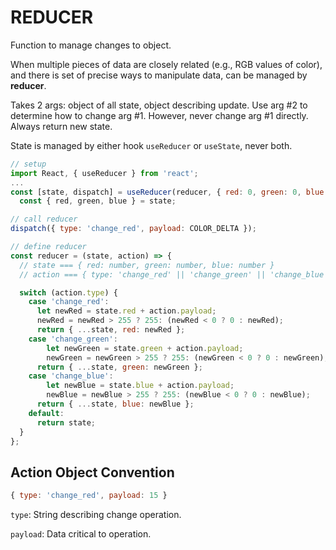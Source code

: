 # REDUCER

Function to manage changes to object.

When multiple pieces of data are closely related (e.g., RGB values of color), and there is set of precise ways to manipulate data, can be managed by **reducer**.

Takes 2 args: object of all state, object describing update. Use arg #2 to determine how to change arg #1. However, never change arg #1 directly. Always return new state.

State is managed by either hook `useReducer` or `useState`, never both.

```javascript
// setup
import React, { useReducer } from 'react';
...
const [state, dispatch] = useReducer(reducer, { red: 0, green: 0, blue: 0 });
  const { red, green, blue } = state;

// call reducer
dispatch({ type: 'change_red', payload: COLOR_DELTA });

// define reducer
const reducer = (state, action) => {
  // state === { red: number, green: number, blue: number }
  // action === { type: 'change_red' || 'change_green' || 'change_blue', payload: number }

  switch (action.type) {
    case 'change_red':
      let newRed = state.red + action.payload;
      newRed = newRed > 255 ? 255: (newRed < 0 ? 0 : newRed);
      return { ...state, red: newRed };
    case 'change_green':
        let newGreen = state.green + action.payload;
        newGreen = newGreen > 255 ? 255: (newGreen < 0 ? 0 : newGreen);
      return { ...state, green: newGreen };
    case 'change_blue':
        let newBlue = state.blue + action.payload;
        newBlue = newBlue > 255 ? 255: (newBlue < 0 ? 0 : newBlue);
      return { ...state, blue: newBlue };
    default:
      return state;
  }
};
```

## Action Object Convention

```javascript
{ type: 'change_red', payload: 15 }
```

`type`: String describing change operation.

`payload`: Data critical to operation.
